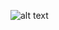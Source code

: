 ![alt text](https://github.com/bibliotecaosmar/projeto_descobrir/master/screenshot/home.jpg?raw=true)
